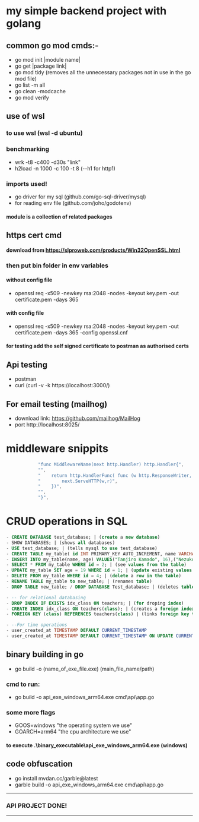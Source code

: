 # my simple backend project with golang
## common go mod cmds:-

- go mod init |module name|
- go get |package link|
- go mod tidy (removes all the unnecessary packages not in use in the go mod file)
- go list -m all
- go clean -modcache
- go mod verify

## use of wsl

### to use wsl (wsl -d ubuntu)
### benchmarking
- wrk -t8 -c400 -d30s "link"
- h2load -n  1000 -c 100 -t 8 (--h1 for http1)

### imports used!
- go driver for my sql (github.com/go-sql-driver/mysql)
- for reading env file (github.com/joho/godotenv)

#### module is a collection of related packages

## https cert cmd
#### download from https://slproweb.com/products/Win32OpenSSL.html
### then put bin folder in env variables

#### without config file
- openssl req -x509 -newkey rsa:2048 -nodes -keyout key.pem -out certificate.pem -days 365
#### with config file
- openssl req -x509 -newkey rsa:2048 -nodes -keyout key.pem -out certificate.pem -days 365 -config openssl.cnf

#### for testing add  the self signed certificate to postman as authorised certs


## Api testing

- postman
- curl (curl -v -k https://localhost:3000/)



## For email testing (mailhog)

- download link: https://github.com/mailhog/MailHog
- port http://localhost:8025/


# middleware snippits
```go
			"func MiddlewareName(next http.Handler) http.Handler{",
			"",
			"    return http.HandlerFunc( func (w http.ResponseWriter, r *http.Request)  {",
			"        next.ServeHTTP(w,r)",
			"    })",
			"",
			"}",
```

# CRUD operations in SQL

```sql
- CREATE DATABASE test_database; | (create a new database)
- SHOW DATABASES; | (shows all databases)
- USE test_database; | (tells mysql to use test_database)
- CREATE TABLE my_table( id INT PRIMARY_KEY AUTO_INCREMENT, name VARCHAR(50), age INT); | (set a table in database)
- INSERT INTO my_table(name, age) VALUES("Tanjiro Kamado", 16),("Nezuko Kamado", 14); | (put values in the table)
- SELECT * FROM my_table WHERE id = 2; | (see values from the table)
- UPDATE my_table SET age = 19 WHERE id = 1; | (update existing values in the table)
- DELETE FROM my_table WHERE id = 4; | (delete a row in the table)
- RENAME TABLE my_table to new_table; | (renames table)
- DROP TABLE new_table; / DROP DATABASE Test_database; | (deletes table or database)

- -- for relational databasing
- DROP INDEX IF EXISTS idx_class ON teachers; | (for droping index)
- CREATE INDEX idx_class ON teachers(class); | (creates a foreign index key for relational database)
- FOREIGN KEY (class) REFERENCES teachers(class) | (links foreign key to column)

- --For time operations
- user_created_at TIMESTAMP DEFAULT CURRENT_TIMESTAMP
- user_created_at TIMESTAMP DEFAULT CURRENT_TIMESTAMP ON UPDATE CURRENT_TIMESTAMP
```

## binary building in go
- go build -o (name_of_exe_file.exe) (main_file_name/path)
### cmd to run:
- go build -o api_exe_windows_arm64.exe cmd\api\app.go
### some more flags
- GOOS=windows "the operating system we use"
- GOARCH=arm64 "the cpu architecture we use"

#### to execute .\binary_executable\api_exe_windows_arm64.exe (windows)

## code obfuscation
- go install mvdan.cc/garble@latest
- garble build -o api_exe_windows_arm64.exe cmd\api\app.go

--- 
### API PROJECT DONE!
---